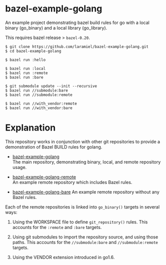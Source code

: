 # bazel-example-golang

An example project demonstrating bazel build rules for go with
a local binary (go_binary) and a local library (go_library).

This requires bazel release > `bazel-0.20`.

```
$ git clone https://github.com/laramiel/bazel-example-golang.git
$ cd bazel-example-golang

$ bazel run :hello

$ bazel run :local
$ bazel run :remote
$ bazel run :bare

$ git submodule update --init --recursive
$ bazel run //submodule:bare
$ bazel run //submodule:remote

$ bazel run //with_vendor:remote
$ bazel run //with_vendor:bare

```

# Explanation

This repository works in conjunction with other git repositories to
provide a demonstration of Bazel BUILD rules for golang.

* [bazel-example-golang](https://github.com/laramiel/bazel-example-golang)  
  The main repository, demonstrating binary, local, and remote repository usage.

* [bazel-example-golang-remote](https://github.com/laramiel/bazel-example-golang-remote)  
  An example remote repository which includes Bazel rules.

* [bazel-example-golang-bare](https://github.com/laramiel/bazel-example-golang-bare)
  An example remote repository without any Bazel rules.


Each of the remote repositories is linked into `go_binary()` targets in several
ways:

1. Using the WORKSPACE file to define `git_repository()` rules.
   This accounts for the `:remote` and `:bare` targets.

2. Using git submodules to import the repository source, and
   using those paths. This accounts for the `//submodule:bare`
   and `//submodule:remote` targets.

3. Using the VENDOR extension introduced in go1.6.


